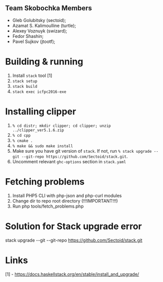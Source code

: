 Team Skobochka Members
----------------------

* Gleb Golubitsky (sectoid);
* Azamat S. Kalimoulline (turtle);
* Alexey Voznuyk (swizard);
* Fedor Shashin;
* Pavel Sujkov (jtootf);

Building & running
==================

1. Install `stack` tool [1]
2. `stack setup`
3. `stack build`
4. `stack exec icfpc2016-exe`

Installing clipper
==================

1. `% cd distr; mkdir clipper; cd clipper; unzip ../clipper_ver5.1.6.zip`
2. `% cd cpp`
3. `% cmake .`
4. `% make && sudo make install`
5. Make sure you have git version of `stack`. If not, run `% stack upgrade --git --git-repo https://github.com/Sectoid/stack.git`.
6. Uncomment relevant `ghc-options` section in `stack.yaml`

Fetching problems
=================

1. Install PHP5 CLI with php-json and php-curl modules
2. Change dir to repo root directory (!!!IMPORTANT!!!)
2. Run php tools/fetch_problems.php

Solution for Stack upgrade error
================================
stack upgrade --git --git-repo https://github.com/Sectoid/stack.git


Links
=====
[1] - https://docs.haskellstack.org/en/stable/install_and_upgrade/
